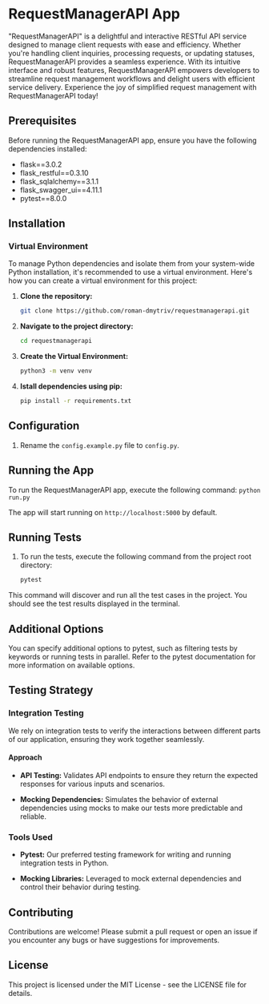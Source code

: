# RequestManagerAPI App

"RequestManagerAPI" is a delightful and interactive RESTful API service designed to manage client requests with ease and efficiency. Whether you're handling client inquiries, processing requests, or updating statuses, RequestManagerAPI provides a seamless experience. With its intuitive interface and robust features, RequestManagerAPI empowers developers to streamline request management workflows and delight users with efficient service delivery. Experience the joy of simplified request management with RequestManagerAPI today!

## Prerequisites

Before running the RequestManagerAPI app, ensure you have the following dependencies installed:

- flask==3.0.2
- flask_restful==0.3.10
- flask_sqlalchemy==3.1.1
- flask_swagger_ui==4.11.1
- pytest==8.0.0

## Installation

### Virtual Environment

To manage Python dependencies and isolate them from your system-wide Python installation, it's recommended to use a virtual environment. Here's how you can create a virtual environment for this project:

1. **Clone the repository:**

   ```bash
   git clone https://github.com/roman-dmytriv/requestmanagerapi.git

2. **Navigate to the project directory:**

    ```bash
    cd requestmanagerapi

3. **Create the Virtual Environment:**

   ```bash
   python3 -m venv venv

4. **Istall dependencies using pip:**

    ```bash
    pip install -r requirements.txt

## Configuration

1. Rename the `config.example.py` file to `config.py`.

## Running the App

To run the RequestManagerAPI app, execute the following command: `python run.py`

The app will start running on `http://localhost:5000` by default.

## Running Tests

1. To run the tests, execute the following command from the project root directory:

    ```bash
    pytest
    ```

This command will discover and run all the test cases in the project. You should see the test results displayed in the terminal.

## Additional Options

You can specify additional options to pytest, such as filtering tests by keywords or running tests in parallel. Refer to the pytest documentation for more information on available options.

## Testing Strategy

### Integration Testing

We rely on integration tests to verify the interactions between different parts of our application, ensuring they work together seamlessly.

#### Approach
  
- **API Testing:** Validates API endpoints to ensure they return the expected responses for various inputs and scenarios.

- **Mocking Dependencies:** Simulates the behavior of external dependencies using mocks to make our tests more predictable and reliable.

### Tools Used

- **Pytest:** Our preferred testing framework for writing and running integration tests in Python.

- **Mocking Libraries:** Leveraged to mock external dependencies and control their behavior during testing.

## Contributing

Contributions are welcome! Please submit a pull request or open an issue if you encounter any bugs or have suggestions for improvements.

## License

This project is licensed under the MIT License - see the LICENSE file for details.